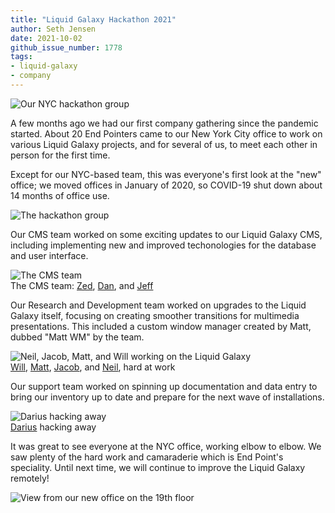 ```yaml
---
title: "Liquid Galaxy Hackathon 2021"
author: Seth Jensen
date: 2021-10-02
github_issue_number: 1778
tags:
- liquid-galaxy
- company
---
```


![Our NYC hackathon group](/blog/2021/10/liquid-galaxy-hackathon-2021/image-0.jpg)

A few months ago we had our first company gathering since the pandemic started. About 20 End Pointers came to our New York City office to work on various Liquid Galaxy projects, and for several of us, to meet each other in person for the first time.

Except for our NYC-based team, this was everyone's first look at the "new" office; we moved offices in January of 2020, so COVID-19 shut down about 14 months of office use.

![The hackathon group](/blog/2021/10/liquid-galaxy-hackathon-2021/image-1.jpg)

Our CMS team worked on some exciting updates to our Liquid Galaxy CMS, including implementing new and improved techonologies for the database and user interface.

![The CMS team](/blog/2021/10/liquid-galaxy-hackathon-2021/image-2.jpg)  
The CMS team: [Zed](/team/zed-jensen/), [Dan](/team/daniel-gomm/), and [Jeff](/team/jeff-laughlin/)

Our Research and Development team worked on upgrades to the Liquid Galaxy itself, focusing on creating smoother transitions for multimedia presentations. This included a custom window manager created by Matt, dubbed "Matt WM" by the team.

![Neil, Jacob, Matt, and Will working on the Liquid Galaxy](/blog/2021/10/liquid-galaxy-hackathon-2021/image-3.jpg)  
[Will](/team/will-plaut/), [Matt](/team/matt-vollrath/), [Jacob](/team/jacob-minshall/), and [Neil](/team/neil-elliott/), hard at work

Our support team worked on spinning up documentation and data entry to bring our inventory up to date and prepare for the next wave of installations.

![Darius hacking away](/blog/2021/10/liquid-galaxy-hackathon-2021/image-4.jpg)  
[Darius](/team/darius-clynes/) hacking away

It was great to see everyone at the NYC office, working elbow to elbow. We saw plenty of the hard work and camaraderie which is End Point's speciality. Until next time, we will continue to improve the Liquid Galaxy remotely!

![View from our new office on the 19th floor](/blog/2021/10/liquid-galaxy-hackathon-2021/image-5.jpg)

